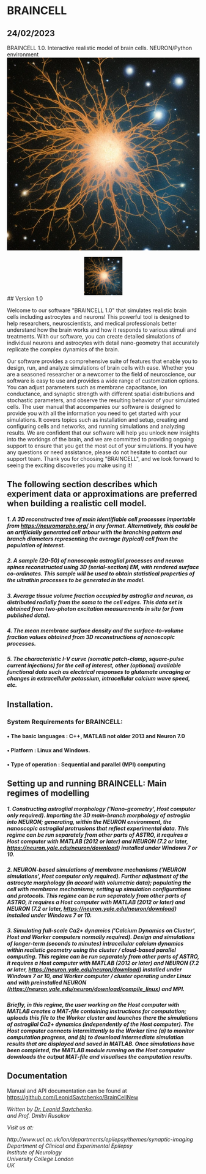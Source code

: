 # BRAINCELL
## 24/02/2023


BRAINCELL 1.0. Interactive realistic model of brain cells. NEURON/Python environment
![Brain Cell](https://github.com/LeonidSavtchenko/BrainCellNew/blob/main/2696937247-astrocyte.jpg)

<img src="https://github.com/LeonidSavtchenko/BrainCellNew/blob/main/2696937247-astrocyte.jpg" alt="alt text" width=100 height=100 style="display:block; margin:auto;"/>
## Version 1.0

<p> 

Welcome to our software "BRAINCELL 1.0" that simulates realistic brain cells including astrocytes and neurons! 
This powerful tool is designed to help researchers, neuroscientists, and medical professionals better understand how the brain works and how it responds to various stimuli and treatments.
With our software, you can create detailed simulations of individual neurons and astrocytes with detail nano-geometry  that accurately replicate the complex dynamics of the brain. 
</p>
<p>
Our software provides a comprehensive suite of features that enable you to design, run, and analyze simulations of brain cells with ease.
Whether you are a seasoned researcher or a newcomer to the field of neuroscience, our software is easy to use and provides a wide range of customization options. 
You can adjust parameters such as membrane capacitance, ion conductance, and synaptic strength with different spatial distributions and stochastic parameters, and observe the resulting behavior of your simulated cells.
The user manual that accompanies our software is designed to provide you with all the information you need to get started with your simulations. 
It covers topics such as installation and setup, creating and configuring cells and networks, and running simulations and analyzing results.
We are confident that our software will help you unlock new insights into the workings of the brain, and we are committed to providing ongoing support to ensure that you get the most out of your simulations. If you have any questions or need assistance, please do not hesitate to contact our support team.
Thank you for choosing "BRAINCELL", and we look forward to seeing the exciting discoveries you make using it!

</p>




## The following section describes which experiment data or approximations are preferred when building a realistic cell model.

##### 1. A 3D reconstructed tree of main identifiable cell processes importable from https://neuromorpho.org/ in any format. Alternatively, this could be  an artificially generated cell arbour with the branching pattern and branch diameters representing the average (typical)  cell from the population of interest. 
##### 2. A sample (20-50) of nanoscopic astroglial processes and neuron spines reconstructed using 3D (serial-section) EM, with rendered surface co-ordinates.  This sample will be used to obtain statistical properties of the ultrathin processes to be generated in the model. 
##### 3. Average tissue volume fraction occupied by astroglia and neuron, as distributed radially from the soma to the cell edges.  This data set is obtained from two-photon excitation measurements in situ (or from published data). 
##### 4. The mean membrane surface density and the surface-to-volume fraction values obtained from 3D reconstructions of nanoscopic  processes.  
##### 5. The characteristic I-V curve (somatic patch-clamp, square-pulse current injections) for the cell of interest, other (optional) available functional data such as electrical responses to glutamate uncaging or changes in extracellular potassium, intracellular calcium wave speed, etc. 


## Installation. 

### System Requirements for BRAINCELL:
#### •	The basic languages : C++, MATLAB not older 2013 and Neuron 7.0
#### •	Platform : Linux and Windows. 
#### •	Type of operation : Sequential and parallel (MPI) computing


## Setting up and running BRAINCELL: Main regimes of modelling 


##### 1.	Constructing astroglial morphology ('Nano-geometry', Host computer only required). Importing the 3D main-branch morphology of astroglia into NEURON; generating, within the NEURON environment, the nanoscopic astroglial protrusions that reflect experimental data. This regime can be run separately from other parts of ASTRO, it requires a Host computer with MATLAB (2012 or later) and NEURON (7.2 or later, https://neuron.yale.edu/neuron/download) installed under Windows 7 or 10. 

##### 2.	NEURON-based simulations of membrane mechanisms ('NEURON simulations', Host computer only required). Further adjustment of the astrocyte morphology (in accord with volumetric data); populating the cell with membrane mechanisms; setting up simulation configurations and protocols. This regime can be run separately from other parts of ASTRO, it requires a Host computer with MATLAB (2012 or later) and NEURON (7.2 or later, https://neuron.yale.edu/neuron/download) installed under Windows 7 or 10. 
##### 3.	Simulating full-scale Ca2+ dynamics ('Calcium Dynamics on Cluster', Host and Worker computers normally required). Design and simulations of longer-term (seconds to minutes) intracellular calcium dynamics within realistic geometry using the cluster / cloud-based parallel computing. This regime can be run separately from other parts of ASTRO, it requires a Host computer with MATLAB (2012 or later) and NEURON (7.2 or later, https://neuron.yale.edu/neuron/download) installed under Windows 7 or 10, and Worker computer / cluster operating under Linux and with preinstalled NEURON (https://neuron.yale.edu/neuron/download/compile_linux) and MPI. 
##### Briefly, in this regime, the user working on the Host computer with MATLAB creates a MAT-file containing instructions for computation; uploads this file to the Worker cluster and launches there the simulations of astroglial Ca2+ dynamics (independently of the Host computer). The Host computer connects intermittently to the Worker time (a) to monitor computation progress, and (b) to download intermediate simulation results that are displayed and saved in MATLAB. Once simulations have been completed, the MATLAB module running on the Host computer downloads the output MAT-file and visualises the computation results. 


## Documentation

Manual and API documentation can be found at https://github.com/LeonidSavtchenko/BrainCellNew



<address>

Written by <a href="mailto:savtchenko#yahoo.com">Dr. Leonid Savtchenko</a>.<br> and Prof. Dmitri Rusakov 
<p>
Visit us at:<br> </p>
http://www.ucl.ac.uk/ion/departments/epilepsy/themes/synaptic-imaging <br>
Department of Clinical and Experimental Epilepsy<br>
Institute of Neurology<br>
University College London<br>
UK<br>

</address>
